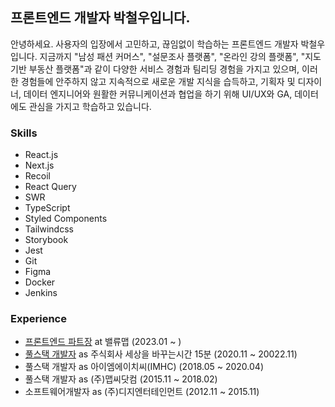 ## 프론트엔드 개발자 박철우입니다.

안녕하세요.
사용자의 입장에서 고민하고, 끊임없이 학습하는 프론트엔드 개발자 박철우입니다.
지금까지 "남성 패션 커머스", "설문조사 플랫폼", "온라인 강의 플랫폼", "지도 기반 부동산 플랫폼"과 같이 다양한 서비스 경험과 팀리딩 경험을 가지고 있으며,
이러한 경험들에 안주하지 않고 지속적으로 새로운 개발 지식을 습득하고, 기획자 및 디자이너, 데이터 엔지니어와 원활한 커뮤니케이션과 협업을 하기 위해 UI/UX와 GA, 데이터에도 관심을 가지고 학습하고 있습니다.

### Skills
- React.js
- Next.js
- Recoil
- React Query
- SWR
- TypeScript
- Styled Components
- Tailwindcss
- Storybook
- Jest
- Git
- Figma
- Docker
- Jenkins

### Experience
- [프론트엔드 파트장](https://www.valueupmap.com) at 밸류맵 (2023.01 ~ )
- [풀스택 개발자](https://www.sebasiland.com) as 주식회사 세상을 바꾸는시간 15분 (2020.11 ~ 20022.11)
- 풀스택 개발자 as 아이엠에이치씨(IMHC) (2018.05 ~ 2020.04)
- 풀스택 개발자 as (주)맵씨닷컴 (2015.11 ~ 2018.02)
- 소프트웨어개발자 as (주)디지엔터테인먼트 (2012.11 ~ 2015.11)
